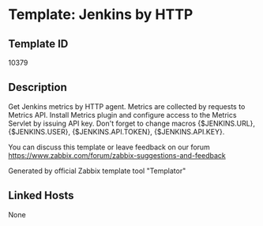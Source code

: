 # Template: Jenkins by HTTP

## Template ID
10379

## Description
Get Jenkins metrics by HTTP agent.
Metrics are collected by requests to Metrics API. Install  Metrics plugin and configure access to the Metrics Servlet by issuing API key.
Don't forget to change macros {$JENKINS.URL}, {$JENKINS.USER}, {$JENKINS.API.TOKEN}, {$JENKINS.API.KEY}.

You can discuss this template or leave feedback on our forum https://www.zabbix.com/forum/zabbix-suggestions-and-feedback

Generated by official Zabbix template tool "Templator"

## Linked Hosts
None

